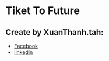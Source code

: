 # Tiket To Future
## Create by XuanThanh.tah:
- [Facebook](https://www.facebook.com/lxthanh2609/)
- [linkedin](https://www.linkedin.com/in/le-xuan-thanh/)